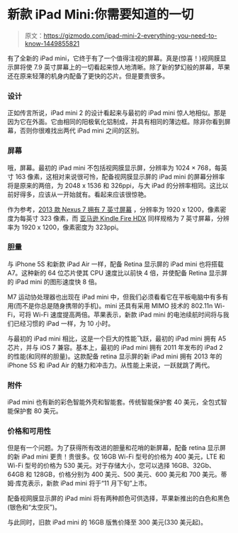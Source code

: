 # 新款 iPad Mini:你需要知道的一切

> 原文：<https://gizmodo.com/ipad-mini-2-everything-you-need-to-know-1449855821>

有了全新的 iPad mini，它终于有了一个值得注视的屏幕。真是(惊喜！)视网膜显示屏将使 7.9 英寸屏幕上的一切看起来惊人地清晰。除了新的梦幻般的屏幕，苹果还在原来轻薄的机身内配备了更快的芯片。但是要贵很多。



### 设计

正如传言所说，iPad mini 2 的设计看起来与最初的 iPad mini 惊人地相似。那是因为它在外面。它由相同的阳极氧化铝制成，并具有相同的薄边框。除非你看到屏幕，否则你很难找出两代 iPad mini 之间的区别。

### 屏幕

哦，屏幕。最初的 iPad mini 不包括视网膜显示屏，分辨率为 1024 × 768，每英寸 163 像素，这相对来说很可怜，配备视网膜显示屏的 iPad mini 的屏幕分辨率将是原来的两倍，为 2048 x 1536 和 326ppi，与大 iPad 的分辨率相同。这比以前好得多，应该从一开始就有。看起来应该很惊艳。

作为参考，[2013 款 Nexus 7 拥有 7 英寸屏幕](http://bit.ly/12Y4uX6) ，分辨率为 1920 x 1200，像素密度为每英寸 323 像素，而 [亚马逊 Kindle Fire HDX](http://bit.ly/19y1RPk) 同样规格为 7 英寸屏幕，分辨率为 1920 x 1200，像素密度为 323ppi。

### 胆量

与 iPhone 5S 和新款 iPad Air 一样，配备 Retina 显示屏的 iPad mini 也将搭载 A7。这种新的 64 位芯片使其 CPU 速度比以前快 4 倍，并使配备 Retina 显示屏的 iPad mini 的图形速度快 8 倍。

M7 运动协处理器也出现在 iPad mini 中，但我们必须看看它在平板电脑中有多有用(而不是你总是随身携带的手机)。mini 还具有采用 MIMO 技术的 802.11n Wi-Fi，可将 Wi-Fi 速度提高两倍。苹果表示，新款 iPad mini 的电池续航时间将与我们已经习惯的 iPad 一样，为 10 小时。

与最初的 iPad mini 相比，这是一个巨大的性能飞跃，最初的 iPad mini 拥有 A5 芯片，并与 iOS 7 兼容。基本上，最初的 iPad mini 拥有 2011 年发布的 iPad 2 的性能(和同样的胆量)。这款配备 retina 显示屏的新 iPad mini 拥有 2013 年的 iPhone 5S 和 iPad Air 的魅力和冲击力。从性能上来说，一跃就跳了两代。

### 附件

iPad mini 也有新的彩色智能外壳和智能套。传统智能保护套 40 美元，全包式智能保护套 80 美元。

### 价格和可用性

但是有一个问题。为了获得所有改进的胆量和花哨的新屏幕，配备 retina 显示屏的新 iPad mini 更贵！贵很多。仅 16GB Wi-Fi 型号的价格为 400 美元，LTE 和 Wi-Fi 型号的价格为 530 美元。对于存储大小，您可以选择 16GB、32Gb、64GB 和 128GB，价格分别为 400 美元、500 美元、600 美元和 700 美元。蒂姆·库克表示，新款 iPad mini 将于“11 月下旬”上市。

配备视网膜显示屏的 iPad mini 将有两种颜色可供选择，苹果新推出的白色和黑色(银色和“太空灰”)。

与此同时，旧款 iPad mini 的 16GB 版售价降至 300 美元(330 美元起)。